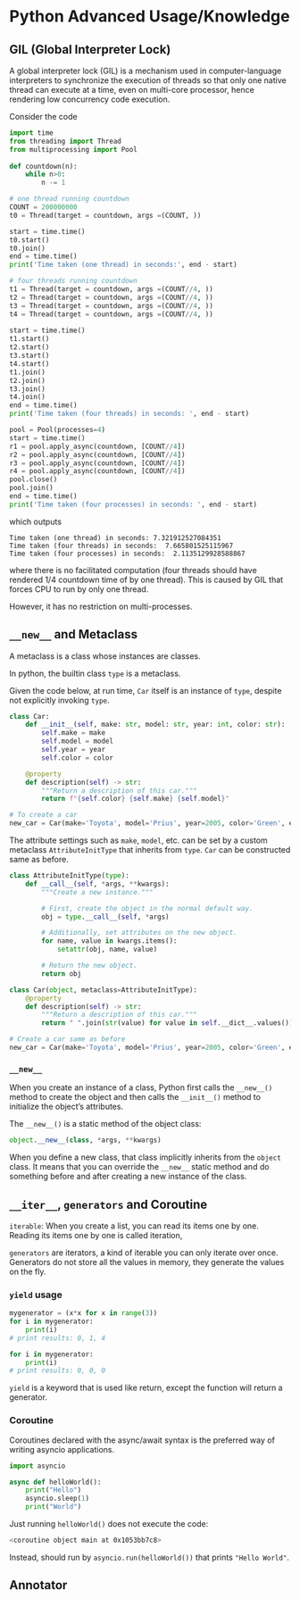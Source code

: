 # Python Advanced Usage/Knowledge

## GIL (Global Interpreter Lock)

A global interpreter lock (GIL) is a mechanism used in computer-language interpreters to synchronize the execution of threads so that only one native thread can execute at a time, even on multi-core processor, hence rendering low concurrency code execution.

Consider the code
```py
import time
from threading import Thread
from multiprocessing import Pool
  
def countdown(n):
    while n>0:
        n -= 1

# one thread running countdown
COUNT = 200000000
t0 = Thread(target = countdown, args =(COUNT, ))

start = time.time()
t0.start()
t0.join()
end = time.time()
print('Time taken (one thread) in seconds:', end - start)

# four threads running countdown
t1 = Thread(target = countdown, args =(COUNT//4, ))
t2 = Thread(target = countdown, args =(COUNT//4, ))
t3 = Thread(target = countdown, args =(COUNT//4, ))
t4 = Thread(target = countdown, args =(COUNT//4, ))
  
start = time.time()
t1.start()
t2.start()
t3.start()
t4.start()
t1.join()
t2.join()
t3.join()
t4.join()
end = time.time()
print('Time taken (four threads) in seconds: ', end - start)

pool = Pool(processes=4)
start = time.time()
r1 = pool.apply_async(countdown, [COUNT//4])
r2 = pool.apply_async(countdown, [COUNT//4])
r3 = pool.apply_async(countdown, [COUNT//4])
r4 = pool.apply_async(countdown, [COUNT//4])
pool.close()
pool.join()
end = time.time()
print('Time taken (four processes) in seconds: ', end - start)
```
which outputs
```
Time taken (one thread) in seconds: 7.321912527084351
Time taken (four threads) in seconds:  7.665801525115967
Time taken (four processes) in seconds:  2.1135129928588867
```
where there is no facilitated computation (four threads should have rendered 1/4 countdown time of by one thread). This is caused by GIL that forces CPU to run by only one thread.

However, it has no restriction on multi-processes.

## `__new__` and Metaclass

A metaclass is a class whose instances are classes. 

In python, the builtin class `type` is a metaclass.

Given the code below, at run time, `Car` itself is an instance of `type`, despite not explicitly invoking `type`. 
```py
class Car:
    def __init__(self, make: str, model: str, year: int, color: str):
        self.make = make
        self.model = model
        self.year = year
        self.color = color

    @property
    def description(self) -> str:
        """Return a description of this car."""
        return f"{self.color} {self.make} {self.model}"

# To create a car
new_car = Car(make='Toyota', model='Prius', year=2005, color='Green', engine='Hybrid')
```

The attribute settings such as `make`, `model`, etc. can be set by a custom metaclass `AttributeInitType` that inherits from `type`. `Car` can be constructed same as before.
```py
class AttributeInitType(type):
    def __call__(self, *args, **kwargs):
        """Create a new instance."""

        # First, create the object in the normal default way.
        obj = type.__call__(self, *args)

        # Additionally, set attributes on the new object.
        for name, value in kwargs.items():
            setattr(obj, name, value)

        # Return the new object.
        return obj

class Car(object, metaclass=AttributeInitType):
    @property
    def description(self) -> str:
        """Return a description of this car."""
        return " ".join(str(value) for value in self.__dict__.values())

# Create a car same as before
new_car = Car(make='Toyota', model='Prius', year=2005, color='Green', engine='Hybrid')
```

### `__new__`

When you create an instance of a class, Python first calls the `__new__()` method to create the object and then calls the `__init__()` method to initialize the object’s attributes.

The `__new__()` is a static method of the object class:
```py
object.__new__(class, *args, **kwargs)
```

When you define a new class, that class implicitly inherits from the `object` class. It means that you can override the `__new__` static method and do something before and after creating a new instance of the class.

## `__iter__`, `generators` and Coroutine

`iterable`: When you create a list, you can read its items one by one. Reading its items one by one is called iteration,

`generators` are iterators, a kind of iterable you can only iterate over once. Generators do not store all the values in memory, they generate the values on the fly.

### `yield` usage

```py
mygenerator = (x*x for x in range(3))
for i in mygenerator:
    print(i)
# print results: 0, 1, 4

for i in mygenerator:
    print(i)
# print results: 0, 0, 0
```

`yield` is a keyword that is used like return, except the function will return a generator.

### Coroutine

Coroutines declared with the async/await syntax is the preferred way of writing asyncio applications.

```py
import asyncio

async def helloWorld():
    print("Hello")
    asyncio.sleep(1)
    print("World")
```

Just running `helloWorld()` does not execute the code:
```bash
<coroutine object main at 0x1053bb7c8>
```

Instead, should run by `asyncio.run(helloWorld())` that prints `"Hello World"`.

## Annotator
